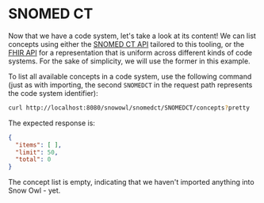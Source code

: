 # SNOMED CT

Now that we have a code system, let's take a look at its content! We can list concepts using either the [SNOMED CT API](../../api/snomed/index.md) tailored to this tooling, or the [FHIR API](../../api/fhir/index.md) for a representation that is uniform across different kinds of code systems. For the sake of simplicity, we will use the former in this example.

To list all available concepts in a code system, use the following command (just as with importing, the second `SNOMEDCT` in the request path represents the code system identifier):

```bash
curl http://localhost:8080/snowowl/snomedct/SNOMEDCT/concepts?pretty
```

The expected response is:

```json
{
  "items": [ ],
  "limit": 50,
  "total": 0
}
```

The concept list is empty, indicating that we haven't imported anything into Snow Owl - yet.
